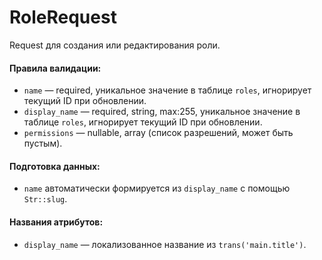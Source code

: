 # RoleRequest

Request для создания или редактирования роли.

#### Правила валидации:

* `name` — required, уникальное значение в таблице `roles`, игнорирует текущий ID при обновлении.
* `display_name` — required, string, max:255, уникальное значение в таблице `roles`, игнорирует текущий ID при обновлении.
* `permissions` — nullable, array (список разрешений, может быть пустым).

#### Подготовка данных:

* `name` автоматически формируется из `display_name` с помощью `Str::slug`.

#### Названия атрибутов:

* `display_name` — локализованное название из `trans('main.title')`.
